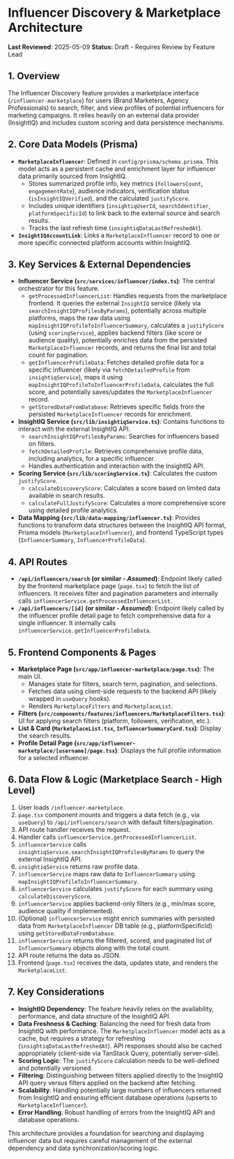 # Influencer Discovery & Marketplace Architecture

**Last Reviewed**: 2025-05-09
**Status:** Draft - Requires Review by Feature Lead

## 1. Overview

The Influencer Discovery feature provides a marketplace interface (`/influencer-marketplace`) for users (Brand Marketers, Agency Professionals) to search, filter, and view profiles of potential influencers for marketing campaigns. It relies heavily on an external data provider (InsightIQ) and includes custom scoring and data persistence mechanisms.

## 2. Core Data Models (Prisma)

- **`MarketplaceInfluencer`**: Defined in `config/prisma/schema.prisma`. This model acts as a persistent cache and enrichment layer for influencer data primarily sourced from InsightIQ.
  - Stores summarized profile info, key metrics (`followersCount`, `engagementRate`), audience indicators, verification status (`isInsightIQVerified`), and the calculated `justifyScore`.
  - Includes unique identifiers (`insightiqUserId`, `searchIdentifier`, `platformSpecificId`) to link back to the external source and search results.
  - Tracks the last refresh time (`insightiqDataLastRefreshedAt`).
- **`InsightIQAccountLink`**: Links a `MarketplaceInfluencer` record to one or more specific connected platform accounts within InsightIQ.

## 3. Key Services & External Dependencies

- **Influencer Service (`src/services/influencer/index.ts`)**: The central orchestrator for this feature.
  - `getProcessedInfluencerList`: Handles requests from the marketplace frontend. It queries the external `InsightIQ` service (likely via `searchInsightIQProfilesByParams`), potentially across multiple platforms, maps the raw data using `mapInsightIQProfileToInfluencerSummary`, calculates a `justifyScore` (using `scoringService`), applies backend filters (like score or audience quality), potentially enriches data from the persisted `MarketplaceInfluencer` records, and returns the final list and total count for pagination.
  - `getInfluencerProfileData`: Fetches detailed profile data for a specific influencer (likely via `fetchDetailedProfile` from `insightiqService`), maps it using `mapInsightIQProfileToInfluencerProfileData`, calculates the full score, and potentially saves/updates the `MarketplaceInfluencer` record.
  - `getStoredDataFromDatabase`: Retrieves specific fields from the persisted `MarketplaceInfluencer` records for enrichment.
- **InsightIQ Service (`src/lib/insightiqService.ts`)**: Contains functions to interact with the external InsightIQ API.
  - `searchInsightIQProfilesByParams`: Searches for influencers based on filters.
  - `fetchDetailedProfile`: Retrieves comprehensive profile data, including analytics, for a specific influencer.
  - Handles authentication and interaction with the InsightIQ API.
- **Scoring Service (`src/lib/scoringService.ts`)**: Calculates the custom `justifyScore`.
  - `calculateDiscoveryScore`: Calculates a score based on limited data available in search results.
  - `calculateFullJustifyScore`: Calculates a more comprehensive score using detailed profile analytics.
- **Data Mapping (`src/lib/data-mapping/influencer.ts`)**: Provides functions to transform data structures between the InsightIQ API format, Prisma models (`MarketplaceInfluencer`), and frontend TypeScript types (`InfluencerSummary`, `InfluencerProfileData`).

## 4. API Routes

- **`/api/influencers/search` (or similar - _Assumed_)**: Endpoint likely called by the frontend marketplace page (`page.tsx`) to fetch the list of influencers. It receives filter and pagination parameters and internally calls `influencerService.getProcessedInfluencerList`.
- **`/api/influencers/[id]` (or similar - _Assumed_)**: Endpoint likely called by the influencer profile detail page to fetch comprehensive data for a single influencer. It internally calls `influencerService.getInfluencerProfileData`.

## 5. Frontend Components & Pages

- **Marketplace Page (`src/app/influencer-marketplace/page.tsx`)**: The main UI.
  - Manages state for filters, search term, pagination, and selections.
  - Fetches data using client-side requests to the backend API (likely wrapped in `useQuery` hooks).
  - Renders `MarketplaceFilters` and `MarketplaceList`.
- **Filters (`src/components/features/influencers/MarketplaceFilters.tsx`)**: UI for applying search filters (platform, followers, verification, etc.).
- **List & Card (`MarketplaceList.tsx`, `InfluencerSummaryCard.tsx`)**: Display the search results.
- **Profile Detail Page (`src/app/influencer-marketplace/[username]/page.tsx`)**: Displays the full profile information for a selected influencer.

## 6. Data Flow & Logic (Marketplace Search - High Level)

1.  User loads `/influencer-marketplace`.
2.  `page.tsx` component mounts and triggers a data fetch (e.g., via `useQuery`) to `/api/influencers/search` with default filters/pagination.
3.  API route handler receives the request.
4.  Handler calls `influencerService.getProcessedInfluencerList`.
5.  `influencerService` calls `insightiqService.searchInsightIQProfilesByParams` to query the external InsightIQ API.
6.  `insightiqService` returns raw profile data.
7.  `influencerService` maps raw data to `InfluencerSummary` using `mapInsightIQProfileToInfluencerSummary`.
8.  `influencerService` calculates `justifyScore` for each summary using `calculateDiscoveryScore`.
9.  `influencerService` applies backend-only filters (e.g., min/max score, audience quality if implemented).
10. (Optional) `influencerService` might enrich summaries with persisted data from `MarketplaceInfluencer` DB table (e.g., platformSpecificId) using `getStoredDataFromDatabase`.
11. `influencerService` returns the filtered, scored, and paginated list of `InfluencerSummary` objects along with the total count.
12. API route returns the data as JSON.
13. Frontend (`page.tsx`) receives the data, updates state, and renders the `MarketplaceList`.

## 7. Key Considerations

- **InsightIQ Dependency**: The feature heavily relies on the availability, performance, and data structure of the InsightIQ API.
- **Data Freshness & Caching**: Balancing the need for fresh data from InsightIQ with performance. The `MarketplaceInfluencer` model acts as a cache, but requires a strategy for refreshing (`insightiqDataLastRefreshedAt`). API responses should also be cached appropriately (client-side via TanStack Query, potentially server-side).
- **Scoring Logic**: The `justifyScore` calculation needs to be well-defined and potentially versioned.
- **Filtering**: Distinguishing between filters applied directly to the InsightIQ API query versus filters applied on the backend after fetching.
- **Scalability**: Handling potentially large numbers of influencers returned from InsightIQ and ensuring efficient database operations (upserts to `MarketplaceInfluencer`).
- **Error Handling**: Robust handling of errors from the InsightIQ API and database operations.

This architecture provides a foundation for searching and displaying influencer data but requires careful management of the external dependency and data synchronization/scoring logic.

